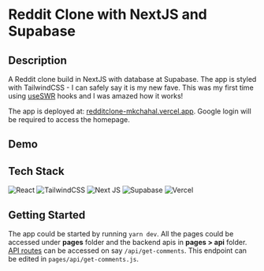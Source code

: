 # Reddit Clone with NextJS and Supabase

## Description 
A Reddit clone build in NextJS with database at Supabase. The app is styled with TailwindCSS - I can safely say it is my new fave. This was my first time using [useSWR](https://swr.vercel.app) hooks and I was amazed how it works! 

The app is deployed at: [redditclone-mkchahal.vercel.app](https://redditclone-mkchahal.vercel.app). Google login will be required to access the homepage.

## Demo


## Tech Stack
![React](https://img.shields.io/badge/react-%2320232a.svg?style=for-the-badge&logo=react&logoColor=%2361DAFB)
![TailwindCSS](https://img.shields.io/badge/tailwindcss-%2338B2AC.svg?style=for-the-badge&logo=tailwind-css&logoColor=white)
![Next JS](https://img.shields.io/badge/Next-black?style=for-the-badge&logo=next.js&logoColor=white)
![Supabase](https://img.shields.io/badge/Supabase-3ECF8E?style=for-the-badge&logo=supabase&logoColor=white)
![Vercel](https://img.shields.io/badge/vercel-%23000000.svg?style=for-the-badge&logo=vercel&logoColor=white)

## Getting Started

The app could be started by running `yarn dev`. All the pages could be accessed under **pages** folder and the backend apis in **pages > api** folder.
[API routes](https://nextjs.org/docs/api-routes/introduction) can be accessed on say `/api/get-comments`. This endpoint can be edited in `pages/api/get-comments.js`.
